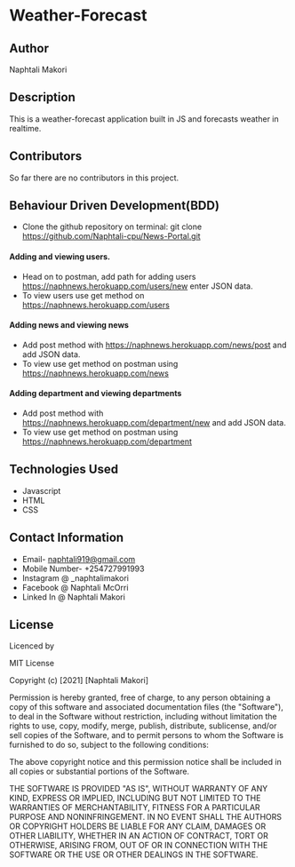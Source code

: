 # Weather-Forecast
## Author
Naphtali Makori

## Description
This is a weather-forecast application built in JS and forecasts weather in realtime.
## Contributors

So far there are no contributors in this project.

## Behaviour Driven Development(BDD)
* Clone the github repository on terminal: git clone https://github.com/Naphtali-cpu/News-Portal.git
#### Adding and viewing users.
* Head on to postman, add path for adding users https://naphnews.herokuapp.com/users/new enter JSON data.
* To view users use get method on https://naphnews.herokuapp.com/users
#### Adding news and viewing news
* Add post method with https://naphnews.herokuapp.com/news/post and add JSON data.
* To view use get method on postman using https://naphnews.herokuapp.com/news
#### Adding department and viewing departments
* Add post method with https://naphnews.herokuapp.com/department/new and add JSON data.
* To view use get method on postman using https://naphnews.herokuapp.com/department


## Technologies Used
* Javascript 
* HTML
* CSS

## Contact Information

* Email- naphtali919@gmail.com
* Mobile Number- +254727991993
* Instagram @ _naphtalimakori
* Facebook @ Naphtali McOrri
* Linked In @ Naphtali Makori

## License

Licenced by

MIT License

Copyright (c) [2021] [Naphtali Makori]

Permission is hereby granted, free of charge, to any person obtaining a copy of this software and associated documentation files (the "Software"), to deal in the Software without restriction, including without limitation the rights to use, copy, modify, merge, publish, distribute, sublicense, and/or sell copies of the Software, and to permit persons to whom the Software is furnished to do so, subject to the following conditions:

The above copyright notice and this permission notice shall be included in all copies or substantial portions of the Software.

THE SOFTWARE IS PROVIDED "AS IS", WITHOUT WARRANTY OF ANY KIND, EXPRESS OR IMPLIED, INCLUDING BUT NOT LIMITED TO THE WARRANTIES OF MERCHANTABILITY, FITNESS FOR A PARTICULAR PURPOSE AND NONINFRINGEMENT. IN NO EVENT SHALL THE AUTHORS OR COPYRIGHT HOLDERS BE LIABLE FOR ANY CLAIM, DAMAGES OR OTHER LIABILITY, WHETHER IN AN ACTION OF CONTRACT, TORT OR OTHERWISE, ARISING FROM, OUT OF OR IN CONNECTION WITH THE SOFTWARE OR THE USE OR OTHER DEALINGS IN THE SOFTWARE.
